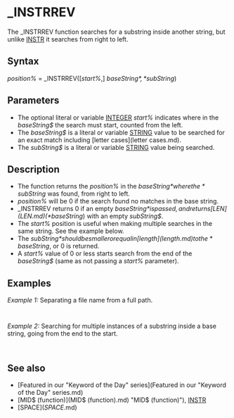 # _INSTRREV

The _INSTRREV function searches for a substring inside another string, but unlike [INSTR](INSTR.md) it searches from right to left.

  

## Syntax

*position%* = _INSTRREV([*start%*,] *baseString$*, *subString$*)
  

## Parameters

* The optional literal or variable [INTEGER](INTEGER.md) *start%* indicates where in the *baseString$* the search must start, counted from the left.
* The *baseString$* is a literal or variable [STRING](STRING.md) value to be searched for an exact match including [letter cases](letter cases.md).
* The *subString$* is a literal or variable [STRING](STRING.md) value being searched.

  

## Description

* The function returns the *position%* in the *baseString$* where the *subString$* was found, from right to left.
* *position%* will be 0 if the search found no matches in the base string.
* _INSTRREV returns 0 if an empty *baseString$* is passed, and returns [LEN](LEN.md)(*baseString$*) with an empty *subString$*.
* The *start%* position is useful when making multiple searches in the same string. See the example below.
* The *subString$* should be smaller or equal in [length](length.md) to the *baseString$*, or 0 is returned.
* A *start%* value of 0 or less starts search from the end of the *baseString$* (same as not passing a *start%* parameter).

  

## Examples

*Example 1:* Separating a file name from a full path.

``` fullPath$ = "C:\Documents and Settings\Administrator\Desktop\qb64\internal\c\libqb\os\win\libqb_1_2_000000000000.o" file$ = [MID$](MID$.md) "MID$ (function)")(fullPath$, _INSTRREV(fullPath$, "\") + 1) [PRINT](PRINT.md) file$  
```

``` libqb_1_2_000000000000.o  
```

  

*Example 2:* Searching for multiple instances of a substring inside a base string, going from the end to the start.

``` sentence$ = " This is a string full of spaces, including at start and end... " [PRINT](PRINT.md) sentence$ [DO](DO.md)     findPrevSpace% = _INSTRREV(findPrevSpace% - 1, sentence$, [SPACE$](SPACE$.md)(1))     [IF](IF.md) findPrevSpace% = 0 [THEN](THEN.md)         [LOCATE](LOCATE.md) 4, 1         [PRINT](PRINT.md) "No more spaces"         [EXIT](EXIT.md) [DO](DO.md)     [END IF](END IF.md)      [LOCATE](LOCATE.md) 2, findPrevSpace%     [PRINT](PRINT.md) "^"     totalSpaces = totalSpaces + 1      [IF](IF.md) findPrevSpace% = 1 [THEN](THEN.md)         [LOCATE](LOCATE.md) 4, 1         [PRINT](PRINT.md) "Last space found at position 1"         [EXIT](EXIT.md) [DO](DO.md)     [END IF](END IF.md) [LOOP](LOOP.md) [PRINT](PRINT.md) "Total spaces found: "; totalSpaces  
```

```  This is a string full of spaces, including at start and end... ^    ^  ^ ^      ^    ^  ^       ^         ^  ^     ^   ^      ^  Last space found at position 1 Total spaces found: 13  
```

  

## See also

* [Featured in our "Keyword of the Day" series](Featured in our "Keyword of the Day" series.md)
* [MID$ (function)](MID$ (function).md) "MID$ (function)"), [INSTR](INSTR.md)
* [SPACE$](SPACE$.md)

  
